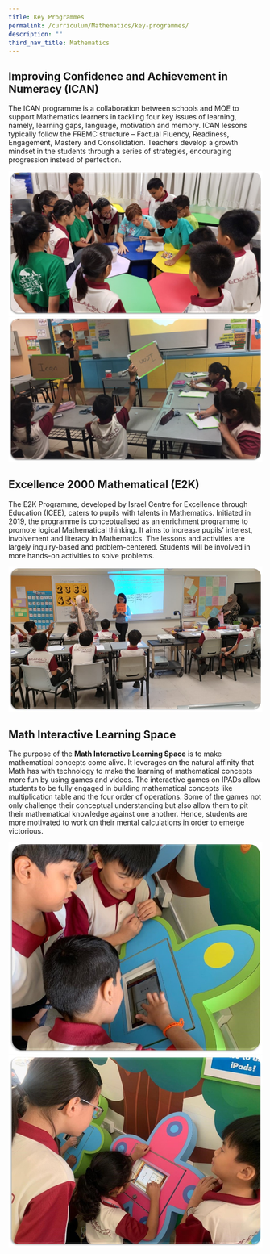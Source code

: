 ```yaml
---
title: Key Programmes
permalink: /curriculum/Mathematics/key-programmes/
description: ""
third_nav_title: Mathematics
---
```

## Improving Confidence and Achievement in Numeracy (ICAN)
The ICAN programme is a collaboration between schools and MOE to support Mathematics learners in tackling four key issues of learning, namely, learning gaps, language, motivation and memory. ICAN lessons typically follow the FREMC structure – Factual Fluency, Readiness, Engagement, Mastery and Consolidation. Teachers develop a growth mindset in the students through a series of strategies, encouraging progression instead of perfection.

![](/images/math1.jpeg)
![](/images/math2.jpeg)

## Excellence 2000 Mathematical (E2K)
The E2K Programme, developed by Israel Centre for Excellence through Education (ICEE), caters to pupils with talents in Mathematics. Initiated in 2019, the programme is conceptualised as an enrichment programme to promote logical Mathematical thinking. It aims to increase pupils’ interest, involvement and literacy in Mathematics. The lessons and activities are largely inquiry-based and problem-centered. Students will be involved in more hands-on activities to solve problems.

![](/images/math3.jpeg)

## Math Interactive Learning Space

The purpose of the **Math Interactive Learning Space** is to make mathematical concepts come alive. It leverages on the natural affinity that Math has with technology to make the learning of mathematical concepts more fun by using games and videos. The interactive games on IPADs allow students to be fully engaged in building mathematical concepts like multiplication table and the four order of operations. Some of the games not only challenge their conceptual understanding but also allow them to pit their mathematical knowledge against one another. Hence, students are more motivated to work on their mental calculations in order to emerge victorious.

![](/images/math4.jpeg)
![](/images/math5.jpeg)